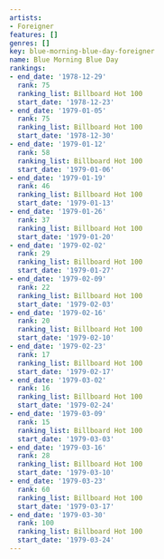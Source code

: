 ```yaml
---
artists:
- Foreigner
features: []
genres: []
key: blue-morning-blue-day-foreigner
name: Blue Morning Blue Day
rankings:
- end_date: '1978-12-29'
  rank: 75
  ranking_list: Billboard Hot 100
  start_date: '1978-12-23'
- end_date: '1979-01-05'
  rank: 75
  ranking_list: Billboard Hot 100
  start_date: '1978-12-30'
- end_date: '1979-01-12'
  rank: 58
  ranking_list: Billboard Hot 100
  start_date: '1979-01-06'
- end_date: '1979-01-19'
  rank: 46
  ranking_list: Billboard Hot 100
  start_date: '1979-01-13'
- end_date: '1979-01-26'
  rank: 37
  ranking_list: Billboard Hot 100
  start_date: '1979-01-20'
- end_date: '1979-02-02'
  rank: 29
  ranking_list: Billboard Hot 100
  start_date: '1979-01-27'
- end_date: '1979-02-09'
  rank: 22
  ranking_list: Billboard Hot 100
  start_date: '1979-02-03'
- end_date: '1979-02-16'
  rank: 20
  ranking_list: Billboard Hot 100
  start_date: '1979-02-10'
- end_date: '1979-02-23'
  rank: 17
  ranking_list: Billboard Hot 100
  start_date: '1979-02-17'
- end_date: '1979-03-02'
  rank: 16
  ranking_list: Billboard Hot 100
  start_date: '1979-02-24'
- end_date: '1979-03-09'
  rank: 15
  ranking_list: Billboard Hot 100
  start_date: '1979-03-03'
- end_date: '1979-03-16'
  rank: 28
  ranking_list: Billboard Hot 100
  start_date: '1979-03-10'
- end_date: '1979-03-23'
  rank: 60
  ranking_list: Billboard Hot 100
  start_date: '1979-03-17'
- end_date: '1979-03-30'
  rank: 100
  ranking_list: Billboard Hot 100
  start_date: '1979-03-24'
---
```


